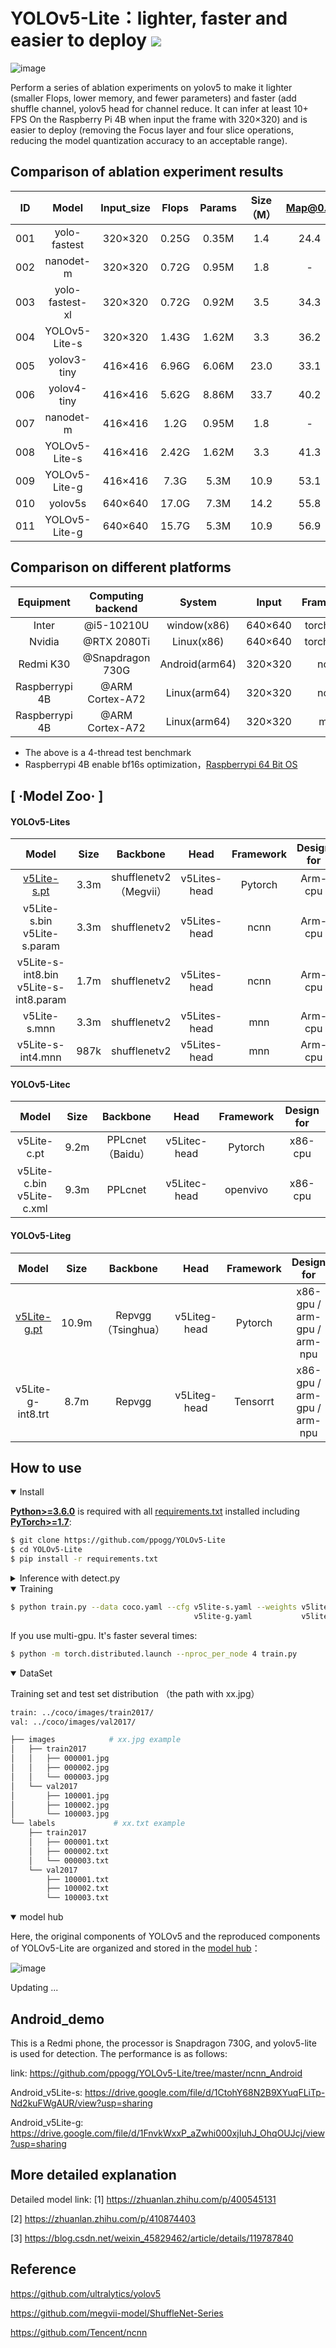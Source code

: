 # YOLOv5-Lite：lighter, faster and easier to deploy   ![](https://zenodo.org/badge/DOI/10.5281/zenodo.5241425.svg)

![image](https://user-images.githubusercontent.com/82716366/135564164-3ec169c8-93a7-4ea3-b0dc-40f1059601ef.png)

Perform a series of ablation experiments on yolov5 to make it lighter (smaller Flops, lower memory, and fewer parameters) and faster (add shuffle channel, yolov5 head for channel reduce. It can infer at least 10+ FPS On the Raspberry Pi 4B when input the frame with 320×320) and is easier to deploy (removing the Focus layer and four slice operations, reducing the model quantization accuracy to an acceptable range).

## Comparison of ablation experiment results

  ID|Model | Input_size|Flops| Params | Size（M） |Map@0.5|Map@.5:0.95
 :-----:|:-----:|:-----:|:----------:|:----:|:----:|:----:|:----:|
001| yolo-fastest| 320×320|0.25G|0.35M|1.4| 24.4| -
002| nanodet-m| 320×320| 0.72G|0.95M|1.8|- |20.6
003| yolo-fastest-xl| 320×320|0.72G|0.92M|3.5| 34.3| -
004| YOLOv5-Lite-s| 320×320|1.43G |1.62M|3.3| 36.2|20.8| 
005| yolov3-tiny| 416×416| 6.96G|6.06M|23.0| 33.1|16.6
006| yolov4-tiny| 416×416| 5.62G|8.86M| 33.7|40.2|21.7
007| nanodet-m| 416×416| 1.2G	|0.95M|1.8|- |23.5
008| YOLOv5-Lite-s| 416×416|2.42G |1.62M|3.3| 41.3|24.4| 
009| YOLOv5-Lite-g| 416×416|7.3G |5.3M|10.9| 53.1|34.7| 
010| yolov5s| 640×640| 17.0G|7.3M|14.2| 55.8|35.9
011| YOLOv5-Lite-g| 640×640|15.7G |5.3M|10.9| 56.9|38.1| 

## Comparison on different platforms

Equipment|Computing backend|System|Input|Framework|v5Lite-s|v5Lite-c|v5Lite-g|YOLOv5s
:---:|:---:|:---:|:---:|:---:|:---:|:---:|:---:|:---:
Inter|@i5-10210U|window(x86)|640×640|torch-cpu|-|121ms|-|179ms
Nvidia|@RTX 2080Ti|Linux(x86)|640×640|torch-gpu|-|-|15ms|14ms
Redmi K30|@Snapdragon 730G|Android(arm64)|320×320|ncnn|36ms|-|-|263ms
Raspberrypi 4B|@ARM Cortex-A72|Linux(arm64)|320×320|ncnn|97ms|-|-|371ms
Raspberrypi 4B|@ARM Cortex-A72|Linux(arm64)|320×320|mnn|88ms|-|-|356ms

* The above is a 4-thread test benchmark
* Raspberrypi 4B enable bf16s optimization，[Raspberrypi 64 Bit OS](http://downloads.raspberrypi.org/raspios_arm64/images/raspios_arm64-2020-08-24/)

## [ ·Model Zoo· ]

#### YOLOv5-Lites

Model|Size|Backbone|Head|Framework|Design for
:---:|:---:|:---:|:---:|:---:|:---:
[v5Lite-s.pt](https://drive.google.com/file/d/1by8_RZFHGcHB70nHSANXTPVtgDHZalPn/view?usp=sharing)|3.3m|shufflenetv2（Megvii）|v5Lites-head|Pytorch|Arm-cpu
v5Lite-s.bin<br />v5Lite-s.param|3.3m|shufflenetv2|v5Lites-head|ncnn|Arm-cpu
v5Lite-s-int8.bin<br />v5Lite-s-int8.param|1.7m|shufflenetv2|v5Lites-head|ncnn|Arm-cpu
v5Lite-s.mnn|3.3m|shufflenetv2|v5Lites-head|mnn|Arm-cpu
v5Lite-s-int4.mnn|987k|shufflenetv2|v5Lites-head|mnn|Arm-cpu

#### YOLOv5-Litec

Model|Size|Backbone|Head|Framework|Design for
:---:|:---:|:---:|:---:|:---:|:---:
v5Lite-c.pt|9.2m|PPLcnet（Baidu）|v5Litec-head|Pytorch|x86-cpu
v5Lite-c.bin<br />v5Lite-c.xml|9.3m|PPLcnet|v5Litec-head|openvivo|x86-cpu

#### YOLOv5-Liteg

Model|Size|Backbone|Head|Framework|Design for
:---:|:---:|:---:|:---:|:---:|:---:
[v5Lite-g.pt](https://drive.google.com/file/d/1epLouWuSLMMFcbEjAqtWLBPjNJXKi7sb/view?usp=sharing)|10.9m|Repvgg（Tsinghua）|v5Liteg-head|Pytorch|x86-gpu / arm-gpu / arm-npu
v5Lite-g-int8.trt|8.7m|Repvgg|v5Liteg-head|Tensorrt|x86-gpu / arm-gpu / arm-npu

## <div>How to use</div>

<details open>
<summary>Install</summary>

[**Python>=3.6.0**](https://www.python.org/) is required with all
[requirements.txt](https://github.com/ppogg/YOLOv5-Lite/master/requirements.txt) installed including
[**PyTorch>=1.7**](https://pytorch.org/get-started/locally/):
<!-- $ sudo apt update && apt install -y libgl1-mesa-glx libsm6 libxext6 libxrender-dev -->

```bash
$ git clone https://github.com/ppogg/YOLOv5-Lite
$ cd YOLOv5-Lite
$ pip install -r requirements.txt
```

</details>

<details>
<summary>Inference with detect.py</summary>

`detect.py` runs inference on a variety of sources, downloading models automatically from
the [latest YOLOv5-Lite release](https://github.com/ppogg/YOLOv5-Lite/releases) and saving results to `runs/detect`.

```bash
$ python detect.py --source 0  # webcam
                            file.jpg  # image 
                            file.mp4  # video
                            path/  # directory
                            path/*.jpg  # glob
                            'https://youtu.be/NUsoVlDFqZg'  # YouTube
                            'rtsp://example.com/media.mp4'  # RTSP, RTMP, HTTP stream
```

</details>

<details open>
<summary>Training</summary>

```bash
$ python train.py --data coco.yaml --cfg v5lite-s.yaml --weights v5lite-s.pt --batch-size 128
                                         v5lite-g.yaml           v5lite-g.pt               64
```

 If you use multi-gpu. It's faster several times:
  
 ```bash
$ python -m torch.distributed.launch --nproc_per_node 4 train.py
```
  
</details>  

</details>

<details open>
<summary>DataSet</summary>

Training set and test set distribution （the path with xx.jpg）
  
 ```bash
train: ../coco/images/train2017/
val: ../coco/images/val2017/
```
```bash
├── images            # xx.jpg example
│   ├── train2017        
│   │   ├── 000001.jpg
│   │   ├── 000002.jpg
│   │   └── 000003.jpg
│   └── val2017         
│       ├── 100001.jpg
│       ├── 100002.jpg
│       └── 100003.jpg
└── labels             # xx.txt example      
    ├── train2017       
    │   ├── 000001.txt
    │   ├── 000002.txt
    │   └── 000003.txt
    └── val2017         
        ├── 100001.txt
        ├── 100002.txt
        └── 100003.txt
```
  
</details> 

<details open>
<summary>model hub</summary>

Here, the original components of YOLOv5 and the reproduced components of YOLOv5-Lite are organized and stored in the [model hub](https://github.com/ppogg/YOLOv5-Lite/tree/master/models/model_hub)：

  ![image](https://user-images.githubusercontent.com/82716366/135563400-2b6082c5-d0c2-49b8-9235-748950df30b8.png)

  Updating ...

</details>

## Android_demo 

This is a Redmi phone, the processor is Snapdragon 730G, and yolov5-lite is used for detection. The performance is as follows:

link: https://github.com/ppogg/YOLOv5-Lite/tree/master/ncnn_Android

Android_v5Lite-s: https://drive.google.com/file/d/1CtohY68N2B9XYuqFLiTp-Nd2kuFWgAUR/view?usp=sharing

Android_v5Lite-g: https://drive.google.com/file/d/1FnvkWxxP_aZwhi000xjIuhJ_OhqOUJcj/view?usp=sharing

## More detailed explanation

Detailed model link:
 [1] https://zhuanlan.zhihu.com/p/400545131
 
 [2] https://zhuanlan.zhihu.com/p/410874403

 [3] https://blog.csdn.net/weixin_45829462/article/details/119787840

## Reference

https://github.com/ultralytics/yolov5

https://github.com/megvii-model/ShuffleNet-Series

https://github.com/Tencent/ncnn
